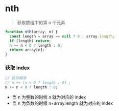 # nth

> 获取数组中的第 n 个元素

```js
function nth(array, n) {
  const length = array == null ? 0 : array.length;
  if (length) return;
  n += n < 0 ? length : 0;
  return array[n];
}
```

### 获取 index

```js
// 执行顺序
// n += (n < 0 ? length : 0) ;
n += n < 0 ? length : 0;
```

- 当 n 为整数的时候 n 就为对应的 index
- 当 n 为负数的时候 n+array.length 就为对应的 index
